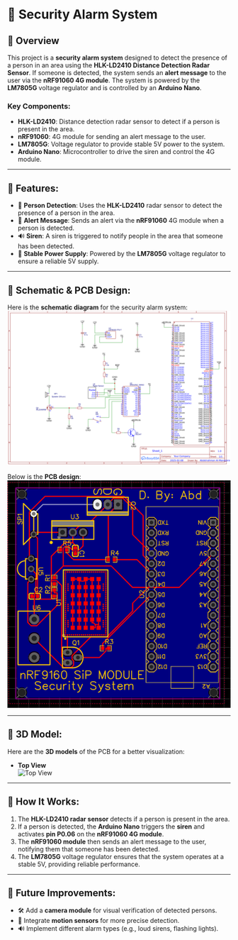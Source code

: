 # 🚨 Security Alarm System

## 🔹 Overview
This project is a **security alarm system** designed to detect the presence of a person in an area using the **HLK-LD2410 Distance Detection Radar Sensor**. If someone is detected, the system sends an **alert message** to the user via the **nRF91060 4G module**. The system is powered by the **LM7805G** voltage regulator and is controlled by an **Arduino Nano**.

### Key Components:
- **HLK-LD2410**: Distance detection radar sensor to detect if a person is present in the area.
- **nRF91060**: 4G module for sending an alert message to the user.
- **LM7805G**: Voltage regulator to provide stable 5V power to the system.
- **Arduino Nano**: Microcontroller to drive the siren and control the 4G module.

---

## 🔹 Features:
- 🚨 **Person Detection**: Uses the **HLK-LD2410** radar sensor to detect the presence of a person in the area.
- 📡 **Alert Message**: Sends an alert via the **nRF91060** 4G module when a person is detected.
- 🔊 **Siren**: A siren is triggered to notify people in the area that someone has been detected.
- 🔋 **Stable Power Supply**: Powered by the **LM7805G** voltage regulator to ensure a reliable 5V supply.

---

## 🔹 Schematic & PCB Design:
Here is the **schematic diagram** for the security alarm system:  
![Schematic](../Project2/Images/Security_Schematic.PNG)

Below is the **PCB design**:  
![PCB Design](../Project2/Images/Security_PCB.PNG)

---

## 🔹 3D Model:
Here are the **3D models** of the PCB for a better visualization:  
- **Top View**  
  ![Top View](./Images/security_alarm_3d_top.png)


---

## 🔹 How It Works:
1. The **HLK-LD2410 radar sensor** detects if a person is present in the area.
2. If a person is detected, the **Arduino Nano** triggers the **siren** and activates **pin P0.06** on the **nRF91060 4G module**.
3. The **nRF91060 module** then sends an alert message to the user, notifying them that someone has been detected.
4. The **LM7805G** voltage regulator ensures that the system operates at a stable 5V, providing reliable performance.

---

## 🔹 Future Improvements:
- 🛠️ Add a **camera module** for visual verification of detected persons.
- 🔧 Integrate **motion sensors** for more precise detection.
- 🔊 Implement different alarm types (e.g., loud sirens, flashing lights).




